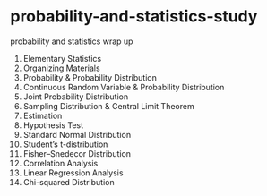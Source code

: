 # probability-and-statistics-study
probability and statistics wrap up

1. Elementary Statistics
2. Organizing Materials
3. Probability & Probability Distribution
4. Continuous Random Variable & Probability Distribution
5. Joint Probability Distribution
6. Sampling Distribution & Central Limit Theorem
7. Estimation
8. Hypothesis Test
9. Standard Normal Distribution
10. Student’s t-distribution
11. Fisher–Snedecor Distribution
12. Correlation Analysis
13. Linear Regression Analysis
14. Chi-squared Distribution
